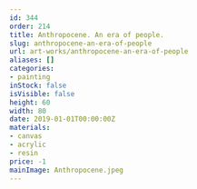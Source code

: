```yaml
---
id: 344
order: 214
title: Anthropocene. An era of people.
slug: anthropocene-an-era-of-people
url: art-works/anthropocene-an-era-of-people
aliases: []
categories:
- painting
inStock: false
isVisible: false
height: 60
width: 80
date: 2019-01-01T00:00:00Z
materials:
- canvas
- acrylic
- resin
price: -1
mainImage: Anthropocene.jpeg
---
```

